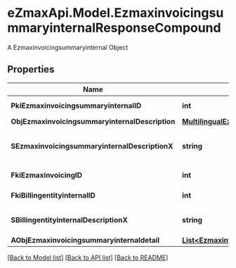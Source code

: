 # eZmaxApi.Model.EzmaxinvoicingsummaryinternalResponseCompound
A Ezmaxinvoicingsummaryinternal Object

## Properties

Name | Type | Description | Notes
------------ | ------------- | ------------- | -------------
**PkiEzmaxinvoicingsummaryinternalID** | **int** | The unique ID of the Ezmaxinvoicingsummaryinternal | [optional] 
**ObjEzmaxinvoicingsummaryinternalDescription** | [**MultilingualEzmaxinvoicingsummaryinternalDescription**](MultilingualEzmaxinvoicingsummaryinternalDescription.md) |  | 
**SEzmaxinvoicingsummaryinternalDescriptionX** | **string** | The Ezmaxinvoicingsummaryinternal description in the language of the requester | 
**FkiEzmaxinvoicingID** | **int** | The unique ID of the Ezmaxinvoicing | [optional] 
**FkiBillingentityinternalID** | **int** | The unique ID of the Billingentityinternal. | 
**SBillingentityinternalDescriptionX** | **string** | The description of the Billingentityinternal in the language of the requester | 
**AObjEzmaxinvoicingsummaryinternaldetail** | [**List&lt;EzmaxinvoicingsummaryinternaldetailResponseCompound&gt;**](EzmaxinvoicingsummaryinternaldetailResponseCompound.md) |  | 

[[Back to Model list]](../README.md#documentation-for-models) [[Back to API list]](../README.md#documentation-for-api-endpoints) [[Back to README]](../README.md)

